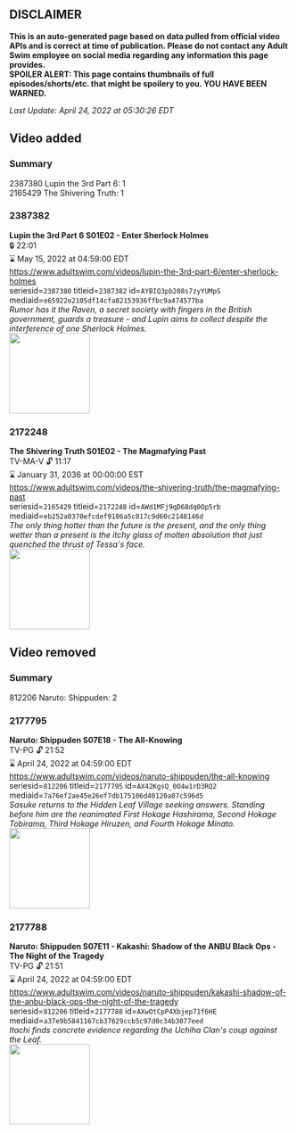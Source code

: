 ## DISCLAIMER
**This is an auto-generated page based on data pulled from official video APIs and is correct at time of publication. Please do not contact any Adult Swim employee on social media regarding any information this page provides.**  
**SPOILER ALERT: This page contains thumbnails of full episodes/shorts/etc. that might be spoilery to you. YOU HAVE BEEN WARNED.**  

_Last Update: April 24, 2022 at 05:30:26 EDT_
## Video added
### Summary
2387380 Lupin the 3rd Part 6: 1  
2165429 The Shivering Truth: 1  
### 2387382
**Lupin the 3rd Part 6 S01E02 - Enter Sherlock Holmes**  
 🔒 22:01  
⌛ May 15, 2022 at 04:59:00 EDT  
https://www.adultswim.com/videos/lupin-the-3rd-part-6/enter-sherlock-holmes  
seriesid=`2387380` titleid=`2387382` id=`AYBIQ3pb208s7zyYUMpS` mediaid=`e65922e2105df14cfa82153936ffbc9a474577ba`  
_Rumor has it the Raven, a secret society with fingers in the British government, guards a treasure - and Lupin aims to collect despite the interference of one Sherlock Holmes._  
<a href="https://media.cdn.adultswim.com/uploads/20220420/thumbnails/2_224201436530-LupinThe3rd_Part6_601_EnterSherlockHolmes.png"><img src="https://media.cdn.adultswim.com/uploads/20220420/thumbnails/2_224201436530-LupinThe3rd_Part6_601_EnterSherlockHolmes.png" height="144px" /></a>
### 2172248
**The Shivering Truth S01E02 - The Magmafying Past**  
TV-MA-V 🔓 11:17  
⌛ January 31, 2036 at 00:00:00 EST  
https://www.adultswim.com/videos/the-shivering-truth/the-magmafying-past  
seriesid=`2165429` titleid=`2172248` id=`AWd1MFj9qD68dq0Op5rb` mediaid=`eb252a0370efcdef9106a5c017c9d60c2148146d`  
_The only thing hotter than the future is the present, and the only thing wetter than a present is the itchy glass of molten absolution that just quenched the thrust of Tessa's face._  
<a href="https://i.cdn.turner.com/adultswim/big/image-upload/thumbnails/thumb-2_image-15441360054166.jpg"><img src="https://i.cdn.turner.com/adultswim/big/image-upload/thumbnails/thumb-2_image-15441360054166.jpg" height="144px" /></a>
## Video removed
### Summary
812206 Naruto: Shippuden: 2  
### 2177795
**Naruto: Shippuden S07E18 - The All-Knowing**  
TV-PG 🔓 21:52  
⌛ April 24, 2022 at 04:59:00 EDT  
https://www.adultswim.com/videos/naruto-shippuden/the-all-knowing  
seriesid=`812206` titleid=`2177795` id=`AX42KgsQ_0O4w1rD3RQ2` mediaid=`7a76ef2ae45e26ef7db175106d40120a87c596d5`  
_Sasuke returns to the Hidden Leaf Village seeking answers. Standing before him are the reanimated First Hokage Hashirama, Second Hokage Tobirama, Third Hokage Hiruzen, and Fourth Hokage Minato._  
<a href="https://media.cdn.adultswim.com/uploads/20220107/thumbnails/2_22171655110-NarutoShippuden_366_TheAllKnowing.png"><img src="https://media.cdn.adultswim.com/uploads/20220107/thumbnails/2_22171655110-NarutoShippuden_366_TheAllKnowing.png" height="144px" /></a>
### 2177788
**Naruto: Shippuden S07E11 - Kakashi: Shadow of the ANBU Black Ops - The Night of the Tragedy**  
TV-PG 🔓 21:51  
⌛ April 24, 2022 at 04:59:00 EDT  
https://www.adultswim.com/videos/naruto-shippuden/kakashi-shadow-of-the-anbu-black-ops-the-night-of-the-tragedy  
seriesid=`812206` titleid=`2177788` id=`AXwOtCpP4Xbjep71f6HE` mediaid=`a37e9b5841167cb37629ccb5c97d0c34b3077eed`  
_Itachi finds concrete evidence regarding the Uchiha Clan's coup against the Leaf._  
<a href="https://media.cdn.adultswim.com/uploads/20210924/thumbnails/2_21924105347-NarutoShippuden_359_KakashiShadowOfTheANBUBlackOpsTheNightOfTheTragedy.png"><img src="https://media.cdn.adultswim.com/uploads/20210924/thumbnails/2_21924105347-NarutoShippuden_359_KakashiShadowOfTheANBUBlackOpsTheNightOfTheTragedy.png" height="144px" /></a>
